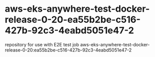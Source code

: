 # aws-eks-anywhere-test-docker-release-0-20-ea55b2be-c516-427b-92c3-4eabd5051e47-2
repository for use with E2E test job aws-eks-anywhere-test-docker-release-0-20:ea55b2be-c516-427b-92c3-4eabd5051e47-2
